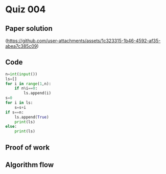 # Quiz 004

## Paper solution
(https://github.com/user-attachments/assets/1c323315-1b46-4592-af35-abea7c385c09)

## Code
```.py
n=int(input())
ls=[]
for i in range(1,n):
    if n%i==0:
        ls.append(i)
s=0
for i in ls:
    s=s+i
if s==n:
    ls.append(True)
    print(ls)
else:
    print(ls)

```

## Proof of work


## Algorithm flow
